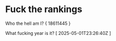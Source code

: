 # Fuck the rankings

Who the hell am I?
{ 18611445 }

What fucking year is it?
[ 2025-05-01T23:26:40Z ]

